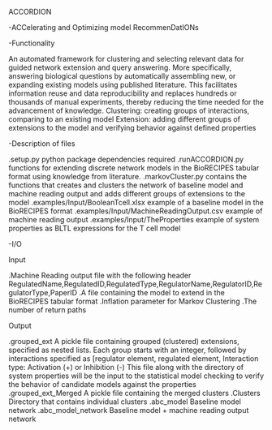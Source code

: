 ACCORDION

-ACCelerating and Optimizing model RecommenDatIONs


-Functionality

An automated framework for clustering and selecting relevant data for guided network extension and query answering. More specifically, answering biological questions by automatically assembling new, or expanding existing models using published literature. This facilitates information reuse and data reproducibility and replaces hundreds or thousands of manual experiments, thereby reducing the time needed for the advancement of knowledge. 
Clustering: creating groups of interactions, comparing to an existing model
Extension: adding different groups of extensions to the model and verifying behavior against defined properties



-Description of files

.setup.py python package dependencies required
.runACCORDION.py functions for extending discrete network models in the BioRECIPES tabular format using knowledge from literature. 
.markovCluster.py contains the functions that creates and clusters the network of baseline model and machine reading output and adds different groups of extensions to the model
.examples/Input/BooleanTcell.xlsx example of a baseline model in the BioRECIPES format
.examples/Input/MachineReadingOutput.csv example of machine reading output
.examples/Input/TheProperties example of system properties as BLTL expressions for the T cell model



-I/O

Input

.Machine Reading output file with the following header
RegulatedName,RegulatedID,RegulatedType,RegulatorName,RegulatorID,RegulatorType,PaperID
.A file containing the model to extend in the BioRECIPES tabular format
.Inflation parameter for Markov Clustering
.The number of return paths


Output

.grouped_ext A pickle file containing grouped (clustered) extensions, specified as nested lists. Each group starts with an integer, followed by interactions specified as [regulator element, regulated element, Interaction type: Activation (+) or Inhibition (-)
This file along with the directory of system properties will be the input to the statistical model checking to verify the behavior of candidate models against the properties
.grouped_ext_Merged A pickle file containing the merged clusters
.Clusters Directory that contains individual clusters 
.abc_model Baseline model network
.abc_model_network Baseline model + machine reading output network
